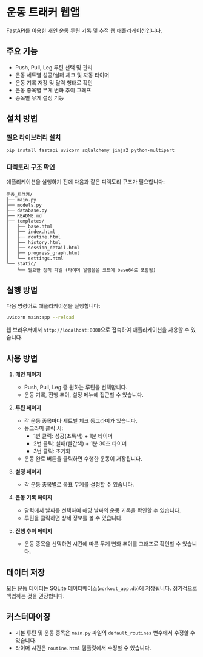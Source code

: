# 운동 트래커 웹앱

FastAPI를 이용한 개인 운동 루틴 기록 및 추적 웹 애플리케이션입니다.

## 주요 기능

- Push, Pull, Leg 루틴 선택 및 관리
- 운동 세트별 성공/실패 체크 및 자동 타이머
- 운동 기록 저장 및 달력 형태로 확인
- 운동 종목별 무게 변화 추이 그래프
- 종목별 무게 설정 기능

## 설치 방법

### 필요 라이브러리 설치

```bash
pip install fastapi uvicorn sqlalchemy jinja2 python-multipart
```

### 디렉토리 구조 확인

애플리케이션을 실행하기 전에 다음과 같은 디렉토리 구조가 필요합니다:

```
운동_트래커/
├── main.py
├── models.py
├── database.py
├── README.md
├── templates/
│   ├── base.html
│   ├── index.html
│   ├── routine.html
│   ├── history.html
│   ├── session_detail.html
│   ├── progress_graph.html
│   └── settings.html
└── static/
    └── 필요한 정적 파일 (타이머 알림음은 코드에 base64로 포함됨)
```

## 실행 방법

다음 명령어로 애플리케이션을 실행합니다:

```bash
uvicorn main:app --reload
```

웹 브라우저에서 `http://localhost:8000`으로 접속하여 애플리케이션을 사용할 수 있습니다.

## 사용 방법

1. **메인 페이지**
   - Push, Pull, Leg 중 원하는 루틴을 선택합니다.
   - 운동 기록, 진행 추이, 설정 메뉴에 접근할 수 있습니다.

2. **루틴 페이지**
   - 각 운동 종목마다 세트별 체크 동그라미가 있습니다.
   - 동그라미 클릭 시: 
     - 1번 클릭: 성공(초록색) + 1분 타이머
     - 2번 클릭: 실패(빨간색) + 1분 30초 타이머
     - 3번 클릭: 초기화
   - 운동 완료 버튼을 클릭하면 수행한 운동이 저장됩니다.

3. **설정 페이지**
   - 각 운동 종목별로 목표 무게를 설정할 수 있습니다.

4. **운동 기록 페이지**
   - 달력에서 날짜를 선택하여 해당 날짜의 운동 기록을 확인할 수 있습니다.
   - 루틴을 클릭하면 상세 정보를 볼 수 있습니다.

5. **진행 추이 페이지**
   - 운동 종목을 선택하면 시간에 따른 무게 변화 추이를 그래프로 확인할 수 있습니다.

## 데이터 저장

모든 운동 데이터는 SQLite 데이터베이스(`workout_app.db`)에 저장됩니다. 정기적으로 백업하는 것을 권장합니다.

## 커스터마이징

- 기본 루틴 및 운동 종목은 `main.py` 파일의 `default_routines` 변수에서 수정할 수 있습니다.
- 타이머 시간은 `routine.html` 템플릿에서 수정할 수 있습니다.